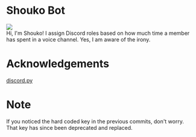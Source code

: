# Shouko Bot
![](https://data.whicdn.com/images/293013699/original.gif)\
Hi, I'm Shouko! I assign Discord roles based on how much time a member has spent
in a voice channel. Yes, I am aware of the irony.

# Acknowledgements
[discord.py](https://github.com/Rapptz/discord.py)

# Note
If you noticed the hard coded key in the previous commits, don't worry. That
key has since been deprecated and replaced.
